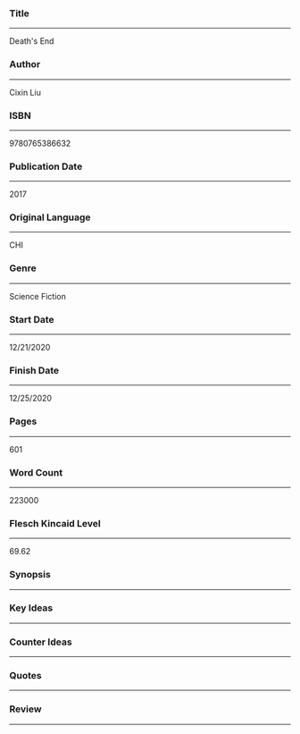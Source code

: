 ### Title
---
Death's End


### Author
---
Cixin Liu


### ISBN
---
9780765386632


### Publication Date
---
2017


### Original Language
---
CHI


### Genre
---
Science Fiction


### Start Date
---
12/21/2020


### Finish Date
---
12/25/2020


### Pages
---
601


### Word Count
---
223000


### Flesch Kincaid Level
---
69.62


### Synopsis
---


### Key Ideas
---


### Counter Ideas
---


### Quotes
---


### Review
---
